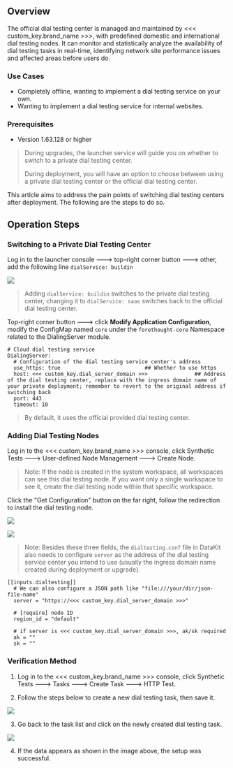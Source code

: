 ## Overview

The official dial testing center is managed and maintained by <<< custom_key.brand_name >>>, with predefined domestic and international dial testing nodes. It can monitor and statistically analyze the availability of dial testing tasks in real-time, identifying network site performance issues and affected areas before users do.

### Use Cases

- Completely offline, wanting to implement a dial testing service on your own.
- Wanting to implement a dial testing service for internal websites.

### Prerequisites

- Version 1.63.128 or higher

> During upgrades, the launcher service will guide you on whether to switch to a private dial testing center.
>
> During deployment, you will have an option to choose between using a private dial testing center or the official dial testing center.

This article aims to address the pain points of switching dial testing centers after deployment. The following are the steps to do so.

## Operation Steps

### Switching to a Private Dial Testing Center

Log in to the launcher console ---> top-right corner button ---> other, add the following line `dialService: buildin`

![](img/change-boce-center_1.png)

> Adding `dialService: buildin` switches to the private dial testing center, changing it to `dialService: saas` switches back to the official dial testing center.

Top-right corner button ---> click **Modify Application Configuration**, modify the ConfigMap named `core` under the `forethought-core` Namespace related to the DialingServer module.

```shell
# Cloud dial testing service
DialingServer:
  # Configuration of the dial testing service center's address
  use_https: true                           ## Whether to use https
  host: <<< custom_key.dial_server_domain >>>               ## Address of the dial testing center, replace with the ingress domain name of your private deployment; remember to revert to the original address if switching back
  port: 443
  timeout: 10
```

> By default, it uses the official provided dial testing center.

### Adding Dial Testing Nodes

Log in to the <<< custom_key.brand_name >>> console, click Synthetic Tests ---> User-defined Node Management ---> Create Node.

> Note: If the node is created in the system workspace, all workspaces can see this dial testing node. If you want only a single workspace to see it, create the dial testing node within that specific workspace.

Click the "Get Configuration" button on the far right, follow the redirection to install the dial testing node.

![](img/change-boce-center_2.png)

![](img/change-boce-center_3.png)

> Note: Besides these three fields, the `dialtesting.conf` file in DataKit also needs to configure `server` as the address of the dial testing service center you intend to use (usually the ingress domain name created during deployment or upgrade).

```shell
[[inputs.dialtesting]]
  # We can also configure a JSON path like "file:///your/dir/json-file-name"
  server = "https://<<< custom_key.dial_server_domain >>>"

  # [require] node ID
  region_id = "default"

  # if server is <<< custom_key.dial_server_domain >>>, ak/sk required
  ak = ""
  sk = ""
```

### Verification Method

1. Log in to the <<< custom_key.brand_name >>> console, click Synthetic Tests ---> Tasks ---> Create Task ---> HTTP Test.

2. Follow the steps below to create a new dial testing task, then save it.

![](img/change-boce-center_4.png)

3. Go back to the task list and click on the newly created dial testing task.

![](img/change-boce-center_5.png)

4. If the data appears as shown in the image above, the setup was successful.